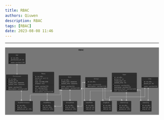 ```yaml
---
title: RBAC
authors: Qiuwen
description: RBAC
tags: [RBAC]
date: 2023-08-08 11:46
---
```


<hr/>

![](.asserts/rbac.png)